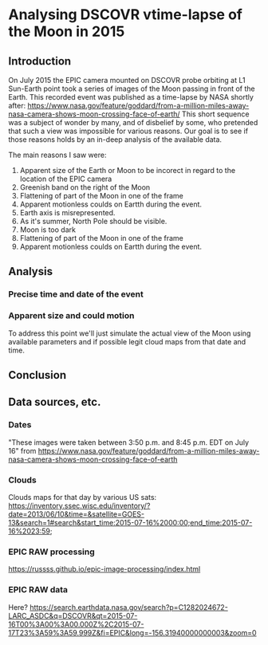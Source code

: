 # Analysing DSCOVR vtime-lapse of the Moon in 2015

## Introduction

On July 2015 the EPIC camera mounted on DSCOVR probe orbiting at L1 Sun-Earth point took a series of images of the Moon passing in front of the Earth. This recorded event was published as a time-lapse by NASA shortly after: https://www.nasa.gov/feature/goddard/from-a-million-miles-away-nasa-camera-shows-moon-crossing-face-of-earth/
This short sequence was a subject of wonder by many, and of disbelief by some, who pretended that such a view was impossible for various reasons.
Our goal is to see if those reasons holds by an in-deep analysis of the available data.

The main reasons I saw were:
1. Apparent size of the Earth or Moon to be incorect in regard to the location of the EPIC camera
2. Greenish band on the right of the Moon
3. Flattening of part of the Moon in one of the frame
4. Apparent motionless coulds on Eartth during the event.
11. Earth axis is misrepresented.
12. As it's summer, North Pole should be visible.
3. Moon is too dark
4. Flattening of part of the Moon in one of the frame
5. Apparent motionless coulds on Eartth during the event.

## Analysis

### Precise time and date of the event


### Apparent size and could motion

To address this point we'll just simulate the actual view of the Moon using available parameters and if possible legit cloud maps from that date and time.



## Conclusion


## Data sources, etc.

### Dates
"These images were taken between 3:50 p.m. and 8:45 p.m. EDT on July 16" from https://www.nasa.gov/feature/goddard/from-a-million-miles-away-nasa-camera-shows-moon-crossing-face-of-earth


### Clouds
Clouds maps for that day by various US sats:
https://inventory.ssec.wisc.edu/inventory/?date=2013/06/10&time=&satellite=GOES-13&search=1#search&start_time:2015-07-16%2000:00;end_time:2015-07-16%2023:59;


### EPIC RAW processing

https://russss.github.io/epic-image-processing/index.html

### EPIC RAW data
Here?
https://search.earthdata.nasa.gov/search?p=C1282024672-LARC_ASDC&q=DSCOVR&qt=2015-07-16T00%3A00%3A00.000Z%2C2015-07-17T23%3A59%3A59.999Z&fi=EPIC&long=-156.31940000000003&zoom=0
